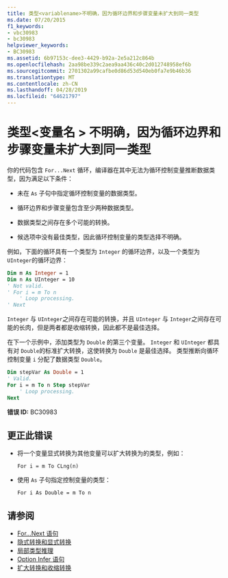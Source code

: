 ```yaml
---
title: 类型<variablename>不明确，因为循环边界和步骤变量未扩大到同一类型
ms.date: 07/20/2015
f1_keywords:
- vbc30983
- bc30983
helpviewer_keywords:
- BC30983
ms.assetid: 6b97153c-dee3-4429-b92a-2e5a212c864b
ms.openlocfilehash: 2aa98be339c2aea9aa436c40c2d012748958ef6b
ms.sourcegitcommit: 2701302a99cafbe0d86d53d540eb0fa7e9b46b36
ms.translationtype: MT
ms.contentlocale: zh-CN
ms.lasthandoff: 04/28/2019
ms.locfileid: "64621797"
---
```

# <a name="type-of-variablename-is-ambiguous-because-the-loop-bounds-and-the-step-variable-do-not-widen-to-the-same-type"></a>类型\<变量名 > 不明确，因为循环边界和步骤变量未扩大到同一类型
你的代码包含 `For...Next` 循环，编译器在其中无法为循环控制变量推断数据类型，因为满足以下条件：  
  
- 未在 `As` 子句中指定循环控制变量的数据类型。  
  
- 循环边界和步骤变量包含至少两种数据类型。  
  
- 数据类型之间存在多个可能的转换。  
  
- 候选项中没有最佳类型，因此循环控制变量的类型选择不明确。  
  
 例如，下面的循环具有一个类型为 `Integer` 的循环边界，以及一个类型为 `UInteger`的循环边界：  
  
```vb  
Dim m As Integer = 1  
Dim n As UInteger = 10  
' Not valid.  
' For i = m To n  
    ' Loop processing.  
' Next  
```  
  
 `Integer` 与 `UInteger`之间存在可能的转换，并且 `UInteger` 与 `Integer`之间存在可能的长肉，但是两者都是收缩转换，因此都不是最佳选择。  
  
 在下一个示例中，添加类型为 `Double` 的第三个变量。 `Integer` 和 `UInteger` 都具有对 `Double`的标准扩大转换，这使转换为 `Double` 是最佳选择。 类型推断向循环控制变量 `i` 分配了数据类型 `Double`。  
  
```vb  
Dim stepVar As Double = 1  
' Valid.  
For i = m To n Step stepVar  
    ' Loop processing.  
Next  
```  
  
 **错误 ID:** BC30983  
  
## <a name="to-correct-this-error"></a>更正此错误  
  
- 将一个变量显式转换为其他变量可以扩大转换为的类型，例如：  
  
    ```  
    For i = m To CLng(n)  
    ```  
  
- 使用 `As` 子句指定控制变量的类型：  
  
    ```  
    For i As Double = m To n   
    ```  
  
## <a name="see-also"></a>请参阅

- [For...Next 语句](../../visual-basic/language-reference/statements/for-next-statement.md)
- [隐式转换和显式转换](../../visual-basic/programming-guide/language-features/data-types/implicit-and-explicit-conversions.md)
- [局部类型推理](../../visual-basic/programming-guide/language-features/variables/local-type-inference.md)
- [Option Infer 语句](../../visual-basic/language-reference/statements/option-infer-statement.md)
- [扩大转换和收缩转换](../../visual-basic/programming-guide/language-features/data-types/widening-and-narrowing-conversions.md)
